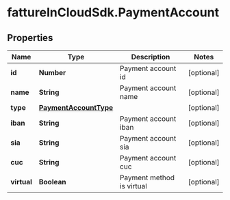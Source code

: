 # fattureInCloudSdk.PaymentAccount

## Properties

Name | Type | Description | Notes
------------ | ------------- | ------------- | -------------
**id** | **Number** | Payment account id | [optional] 
**name** | **String** | Payment account name | [optional] 
**type** | [**PaymentAccountType**](PaymentAccountType.md) |  | [optional] 
**iban** | **String** | Payment account iban | [optional] 
**sia** | **String** | Payment account sia | [optional] 
**cuc** | **String** | Payment account cuc | [optional] 
**virtual** | **Boolean** | Payment method is virtual | [optional] 


